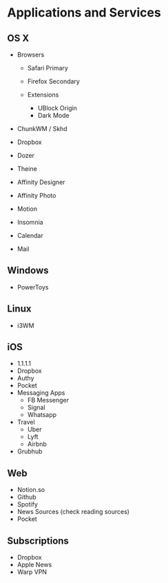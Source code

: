 # Applications and Services

## OS X

- Browsers

  - Safari Primary
  - Firefox Secondary

  - Extensions
    - UBlock Origin
    - Dark Mode

- ChunkWM / Skhd
- Dropbox
- Dozer
- Theine
- Affinity Designer
- Affinity Photo
- Motion
- Insomnia
- Calendar
- Mail

## Windows

- PowerToys

## Linux

- i3WM

## iOS

- 1.1.1.1
- Dropbox
- Authy
- Pocket
- Messaging Apps
  - FB Messenger
  - Signal
  - Whatsapp
- Travel
  - Uber
  - Lyft
  - Airbnb
- Grubhub

## Web

- Notion.so
- Github
- Spotify
- News Sources (check reading sources)
- Pocket

## Subscriptions

- Dropbox
- Apple News
- Warp VPN
